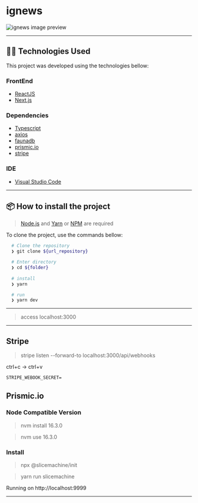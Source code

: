 # ignews

![ignews image preview](https://github.com/hstrada/ignite-reactjs/blob/master/.github/03-ignews.png?raw=true)

---
## 👨‍💻️ Technologies Used

This project was developed using the technologies bellow:
  
### FrontEnd

  - [ReactJS](https://pt-br.reactjs.org/)
  - [Next.js](https://nextjs.org/)
  
### Dependencies

  - [Typescript](https://www.typescriptlang.org/)
  - [axios](https://axios-http.com/docs/intro)
  - [faunadb](https://fauna.com/)
  - [prismic.io](https://prismic.io/)
  - [stripe](https://dashboard.stripe.com/login)

### IDE

  - [Visual Studio Code](https://code.visualstudio.com/)

---

## 📦️ How to install the project

> [Node.js](https://nodejs.org/en/) and [Yarn](https://yarnpkg.com/) or [NPM](https://www.npmjs.com/) are required

To clone the project, use the commands bellow:

```bash
  # Clone the repository
  ❯ git clone ${url_repository}

  # Enter directory
  ❯ cd ${folder}
  
  # install
  ❯ yarn

  # run
  ❯ yarn dev
```

---

> access localhost:3000

---

## Stripe

> stripe listen --forward-to localhost:3000/api/webhooks

ctrl+c -> ctrl+v

`STRIPE_WEBOOK_SECRET=`

## Prismic.io

### Node Compatible Version

> nvm install 16.3.0

> nvm use 16.3.0

### Install

> npx @slicemachine/init

> yarn run slicemachine

Running on http://localhost:9999

---
